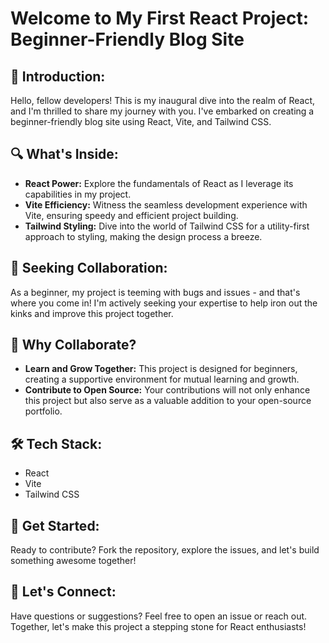 # Welcome to My First React Project: Beginner-Friendly Blog Site

## 🚀 Introduction:
Hello, fellow developers! This is my inaugural dive into the realm of React, and I'm thrilled to share my journey with you. I've embarked on creating a beginner-friendly blog site using React, Vite, and Tailwind CSS.

## 🔍 What's Inside:

- **React Power:** Explore the fundamentals of React as I leverage its capabilities in my project.
- **Vite Efficiency:** Witness the seamless development experience with Vite, ensuring speedy and efficient project building.
- **Tailwind Styling:** Dive into the world of Tailwind CSS for a utility-first approach to styling, making the design process a breeze.

## 🐞 Seeking Collaboration:
As a beginner, my project is teeming with bugs and issues - and that's where you come in! I'm actively seeking your expertise to help iron out the kinks and improve this project together.

## 🌱 Why Collaborate?

- **Learn and Grow Together:** This project is designed for beginners, creating a supportive environment for mutual learning and growth.
- **Contribute to Open Source:** Your contributions will not only enhance this project but also serve as a valuable addition to your open-source portfolio.

## 🛠 Tech Stack:

- React
- Vite
- Tailwind CSS

## 🚦 Get Started:
Ready to contribute? Fork the repository, explore the issues, and let's build something awesome together!

## 🤝 Let's Connect:
Have questions or suggestions? Feel free to open an issue or reach out. Together, let's make this project a stepping stone for React enthusiasts!

